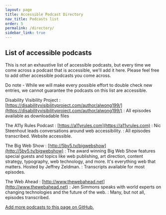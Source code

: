 ```yaml
---
layout: page
title: Accessible Podcast Directory
nav_title: Podcasts list
order: 5
permalink: /directory/
sidebar_link: true
---
```


## List of accessible podcasts

This is not an exhaustive list of accessible podcasts, but every time we come across a podcast that is accessible, we'll add it here. Please feel free to add other accessible podcasts you come across. 

Do note - While we will make every possible effort to double check new entries, we cannot guarantee the podcasts on this list are accessible.

Disability Visibility Project
: [https://disabilityvisibilityproject.com/author/alwong199/](https://disabilityvisibilityproject.com/author/alwong199/)
: All episodes available as downloadable files

The A11y Rules Podcast
: [https://a11yrules.com](https://a11yrules.com)
: Nic Steenhout leads conversations around web accessibility.
: All episodes transcribed. Website accessible.

The Big Web Show
: [http://5by5.tv/bigwebshow](http://5by5.tv/bigwebshow)
: The award winning Big Web Show features special guests and topics like web publishing, art direction, content strategy, typography, web technology, and more. It's everything web that matters. Hosted by Jeffrey Zeldman.
: Transcripts available for most episodes.

The Web Ahead
: [http://www.thewebahead.net](http://www.thewebahead.net)
: Jen Simmons speaks with world experts on changing technologies and the future of the web.
: Many, but not all, episodes transcribed.

[Add more podcasts to this page on GitHub.](https://github.com/podcast-accessibility/podcast-accessibility.github.io/edit/master/{{page.path}})
